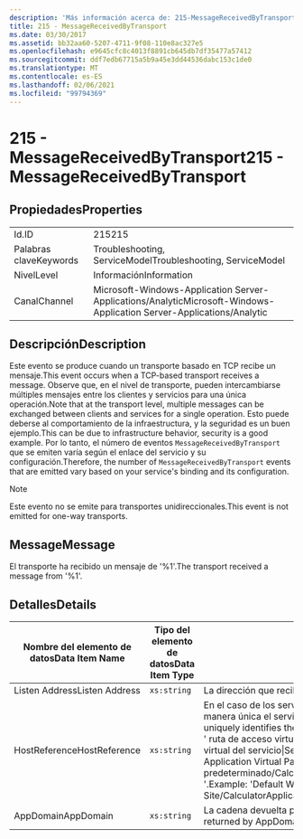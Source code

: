 ```yaml
---
description: 'Más información acerca de: 215-MessageReceivedByTransport'
title: 215 - MessageReceivedByTransport
ms.date: 03/30/2017
ms.assetid: bb32aa60-5207-4711-9f08-110e8ac327e5
ms.openlocfilehash: e9645cfc8c4013f8891cb645db7df35477a57412
ms.sourcegitcommit: ddf7edb67715a5b9a45e3dd44536dabc153c1de0
ms.translationtype: MT
ms.contentlocale: es-ES
ms.lasthandoff: 02/06/2021
ms.locfileid: "99794369"
---
```

# <a name="215---messagereceivedbytransport"></a><span data-ttu-id="b3094-103">215 - MessageReceivedByTransport</span><span class="sxs-lookup"><span data-stu-id="b3094-103">215 - MessageReceivedByTransport</span></span>

## <a name="properties"></a><span data-ttu-id="b3094-104">Propiedades</span><span class="sxs-lookup"><span data-stu-id="b3094-104">Properties</span></span>  
  
|||  
|-|-|  
|<span data-ttu-id="b3094-105">Id.</span><span class="sxs-lookup"><span data-stu-id="b3094-105">ID</span></span>|<span data-ttu-id="b3094-106">215</span><span class="sxs-lookup"><span data-stu-id="b3094-106">215</span></span>|  
|<span data-ttu-id="b3094-107">Palabras clave</span><span class="sxs-lookup"><span data-stu-id="b3094-107">Keywords</span></span>|<span data-ttu-id="b3094-108">Troubleshooting, ServiceModel</span><span class="sxs-lookup"><span data-stu-id="b3094-108">Troubleshooting, ServiceModel</span></span>|  
|<span data-ttu-id="b3094-109">Nivel</span><span class="sxs-lookup"><span data-stu-id="b3094-109">Level</span></span>|<span data-ttu-id="b3094-110">Información</span><span class="sxs-lookup"><span data-stu-id="b3094-110">Information</span></span>|  
|<span data-ttu-id="b3094-111">Canal</span><span class="sxs-lookup"><span data-stu-id="b3094-111">Channel</span></span>|<span data-ttu-id="b3094-112">Microsoft-Windows-Application Server-Applications/Analytic</span><span class="sxs-lookup"><span data-stu-id="b3094-112">Microsoft-Windows-Application Server-Applications/Analytic</span></span>|  
  
## <a name="description"></a><span data-ttu-id="b3094-113">Descripción</span><span class="sxs-lookup"><span data-stu-id="b3094-113">Description</span></span>  

 <span data-ttu-id="b3094-114">Este evento se produce cuando un transporte basado en TCP recibe un mensaje.</span><span class="sxs-lookup"><span data-stu-id="b3094-114">This event occurs when a TCP-based transport receives a message.</span></span> <span data-ttu-id="b3094-115">Observe que, en el nivel de transporte, pueden intercambiarse múltiples mensajes entre los clientes y servicios para una única operación.</span><span class="sxs-lookup"><span data-stu-id="b3094-115">Note that at the transport level, multiple messages can be exchanged between clients and services for a single operation.</span></span> <span data-ttu-id="b3094-116">Esto puede deberse al comportamiento de la infraestructura, y la seguridad es un buen ejemplo.</span><span class="sxs-lookup"><span data-stu-id="b3094-116">This can be due to infrastructure behavior, security is a good example.</span></span> <span data-ttu-id="b3094-117">Por lo tanto, el número de eventos `MessageReceivedByTransport` que se emiten varía según el enlace del servicio y su configuración.</span><span class="sxs-lookup"><span data-stu-id="b3094-117">Therefore, the number of `MessageReceivedByTransport` events that are emitted vary based on your service's binding and its configuration.</span></span>  
  
> [!NOTE]
> <span data-ttu-id="b3094-118">Este evento no se emite para transportes unidireccionales.</span><span class="sxs-lookup"><span data-stu-id="b3094-118">This event is not emitted for one-way transports.</span></span>  
  
## <a name="message"></a><span data-ttu-id="b3094-119">Message</span><span class="sxs-lookup"><span data-stu-id="b3094-119">Message</span></span>  

 <span data-ttu-id="b3094-120">El transporte ha recibido un mensaje de '%1'.</span><span class="sxs-lookup"><span data-stu-id="b3094-120">The transport received a message from '%1'.</span></span>  
  
## <a name="details"></a><span data-ttu-id="b3094-121">Detalles</span><span class="sxs-lookup"><span data-stu-id="b3094-121">Details</span></span>  
  
|<span data-ttu-id="b3094-122">Nombre del elemento de datos</span><span class="sxs-lookup"><span data-stu-id="b3094-122">Data Item Name</span></span>|<span data-ttu-id="b3094-123">Tipo del elemento de datos</span><span class="sxs-lookup"><span data-stu-id="b3094-123">Data Item Type</span></span>|<span data-ttu-id="b3094-124">Descripción</span><span class="sxs-lookup"><span data-stu-id="b3094-124">Description</span></span>|  
|--------------------|--------------------|-----------------|  
|<span data-ttu-id="b3094-125">Listen Address</span><span class="sxs-lookup"><span data-stu-id="b3094-125">Listen Address</span></span>|`xs:string`|<span data-ttu-id="b3094-126">La dirección que recibió el mensaje.</span><span class="sxs-lookup"><span data-stu-id="b3094-126">The address that received the message.</span></span>|  
|<span data-ttu-id="b3094-127">HostReference</span><span class="sxs-lookup"><span data-stu-id="b3094-127">HostReference</span></span>|`xs:string`|<span data-ttu-id="b3094-128">En el caso de los servicios hospedados en web, este campo identifica de manera única el servicio en la jerarquía web.</span><span class="sxs-lookup"><span data-stu-id="b3094-128">For Web-hosted services, this field uniquely identifies the service in the Web hierarchy.</span></span> <span data-ttu-id="b3094-129">Su formato se define como ' ruta de acceso virtual de la aplicación de nombre de sitio web&#124;ruta de acceso virtual del servicio&#124;ServiceName '.</span><span class="sxs-lookup"><span data-stu-id="b3094-129">Its format is defined as 'Web Site Name Application Virtual Path&#124;Service Virtual Path&#124;ServiceName'.</span></span> <span data-ttu-id="b3094-130">Ejemplo: ' sitio web predeterminado/CalculatorApplication&#124;/CalculatorService.svc&#124;CalculatorService '.</span><span class="sxs-lookup"><span data-stu-id="b3094-130">Example: 'Default Web Site/CalculatorApplication&#124;/CalculatorService.svc&#124;CalculatorService'.</span></span>|  
|<span data-ttu-id="b3094-131">AppDomain</span><span class="sxs-lookup"><span data-stu-id="b3094-131">AppDomain</span></span>|`xs:string`|<span data-ttu-id="b3094-132">La cadena devuelta por AppDomain.CurrentDomain.FriendlyName.</span><span class="sxs-lookup"><span data-stu-id="b3094-132">The string returned by AppDomain.CurrentDomain.FriendlyName.</span></span>|
